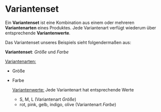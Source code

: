 # Variantenset


Ein **Variantenset** ist eine Kombination aus einem oder mehreren **Variantenarten** eines Produktes. Jede Variantenart verfügt wiederum über entsprechende **Variantenwerte**.

Das Variantenset unseres Beispiels sieht folgendermaßen aus:

**Variantenset**: *Größe* und *Farbe*
    
<u>Variantenarten:</u>
* Größe
* Farbe
    
    <u>Variantenwerte:</u> Jede Variantenart hat entsprechende Werte
    * S, M, L (Variantenart *Größe*)
    * rot, pink, gelb, indigo, olive (Variantenart *Farbe*)





    
